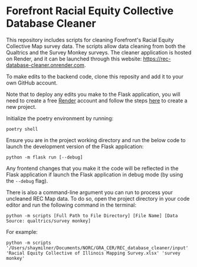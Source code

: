 # Forefront Racial Equity Collective Database Cleaner
This repository includes scripts for cleaning Forefront's Racial Equity Collective Map survey data.
The scripts allow data cleaning from both the Qualtrics and the Survey Monkey surveys. The cleaner
application is hosted on Render, and it can be launched through this website: https://rec-database-cleaner.onrender.com.

To make edits to the backend code, clone this reposity and add it to your own GitHub account. 

Note that to deploy any edits you make to the Flask application, you will need to create a free [Render](https://render.com/) account and follow the steps [here](https://render.com/docs/projects#:~:text=Creating%20a%20project,to%20name%20your%20first%20environment) to create a new project.

Initialize the poetry environment by running:
```
poetry shell
```

Ensure you are in the project working directory and run the below code to launch the development version of the Flask application:
```
python -m flask run [--debug]
```

Any frontend changes that you make it the code will be reflected in the Flask application if launch the Flask application in debug mode (by using the `--debug` flag).

There is also a command-line argument you can run to process your uncleaned REC Map data. To do so, open the project directory in your code editor and run the following command in the terminal:

```
python -m scripts [Full Path to File Directory] [File Name] [Data Source: qualtrics/survey monkey]
```

For example:

```
python -m scripts '/Users/shaymilner/Documents/NORC/GRA_CER/REC_database_cleaner/input' 'Racial Equity Collective of Illinois Mapping Survey.xlsx' 'survey monkey'
```
